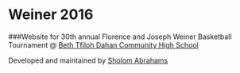 # Weiner 2016
###Website for 30th annual Florence and Joseph Weiner Basketball Tournament @ [Beth Tfiloh Dahan Community High School](http://www.btfiloh.org/school.aspx)


Developed and maintained by [Sholom Abrahams](http://www.sholomabrahams.com)

